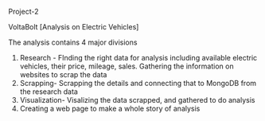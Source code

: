 Project-2

VoltaBolt [Analysis on Electric Vehicles]

The analysis contains 4 major divisions
1. Research - FInding the right data for analysis including available electric vehicles, their price, mileage, sales.
Gathering the information on websites to scrap the data
2. Scrapping- Scrapping the details and connecting that to MongoDB from the research data
3. Visualization- Visalizing the data scrapped, and gathered to do analysis
4. Creating a web page to make a whole story of analysis


